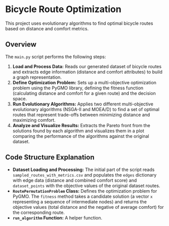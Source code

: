 # Bicycle Route Optimization

This project uses evolutionary algorithms to find optimal bicycle routes based on distance and comfort metrics.

## Overview

The `main.py` script performs the following steps:

1.  **Load and Process Data:** Reads our generated dataset of bicycle routes and extracts edge information (distance and comfort attributes) to build a graph representation.
2.  **Define Optimization Problem:** Sets up a multi-objective optimization problem using the PyGMO library, defining the fitness function (calculating distance and comfort for a given route) and the decision space.
3.  **Run Evolutionary Algorithms:** Applies two different multi-objective evolutionary algorithms (NSGA-II and MOEA/D) to find a set of optimal routes that represent trade-offs between minimizing distance and maximizing comfort.
4.  **Analyze and Visualize Results:** Extracts the Pareto front from the solutions found by each algorithm and visualizes them in a plot comparing the performance of the algorithms against the original dataset.

## Code Structure Explanation

-   **Dataset Loading and Processing:** The initial part of the script reads `sampled_routes_with_metrics.csv` and populates the `edges` dictionary with edge data (distance and combined comfort score) and `dataset_points` with the objective values of the original dataset routes.
-   **`RoutePermutationProblem` Class:** Defines the optimization problem for PyGMO. The `fitness` method takes a candidate solution (a vector `x` representing a sequence of intermediate nodes) and returns the objective values (total distance and the negative of average comfort) for the corresponding route.
-   **`run_algorithm` Function:** A helper function.